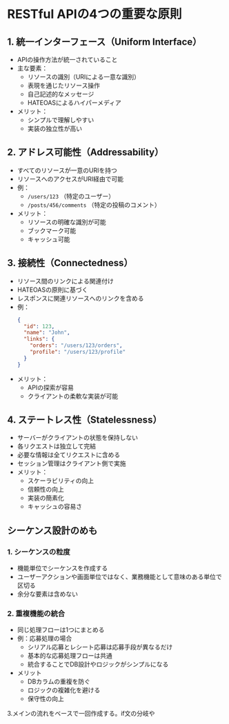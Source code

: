 
# RESTful APIの4つの重要な原則

## 1. 統一インターフェース（Uniform Interface）
- APIの操作方法が統一されていること
- 主な要素：
  - リソースの識別（URIによる一意な識別）
  - 表現を通じたリソース操作
  - 自己記述的なメッセージ
  - HATEOASによるハイパーメディア
- メリット：
  - シンプルで理解しやすい
  - 実装の独立性が高い

## 2. アドレス可能性（Addressability）
- すべてのリソースが一意のURIを持つ
- リソースへのアクセスがURI経由で可能
- 例：
  - `/users/123` （特定のユーザー）
  - `/posts/456/comments` （特定の投稿のコメント）
- メリット：
  - リソースの明確な識別が可能
  - ブックマーク可能
  - キャッシュ可能

## 3. 接続性（Connectedness）
- リソース間のリンクによる関連付け
- HATEOASの原則に基づく
- レスポンスに関連リソースへのリンクを含める
- 例：
  ```json
  {
    "id": 123,
    "name": "John",
    "links": {
      "orders": "/users/123/orders",
      "profile": "/users/123/profile"
    }
  }
  ```
- メリット：
  - APIの探索が容易
  - クライアントの柔軟な実装が可能

## 4. ステートレス性（Statelessness）
- サーバーがクライアントの状態を保持しない
- 各リクエストは独立して完結
- 必要な情報は全てリクエストに含める
- セッション管理はクライアント側で実施
- メリット：
  - スケーラビリティの向上
  - 信頼性の向上
  - 実装の簡素化
  - キャッシュの容易さ

## シーケンス設計のめも

### 1. シーケンスの粒度
- 機能単位でシーケンスを作成する
- ユーザーアクションや画面単位ではなく、業務機能として意味のある単位で区切る
- 余分な要素は含めない

### 2. 重複機能の統合
- 同じ処理フローは1つにまとめる
- 例：応募処理の場合
  - シリアル応募とレシート応募は応募手段が異なるだけ
  - 基本的な応募処理フローは共通
  - 統合することでDB設計やロジックがシンプルになる
- メリット
  - DBカラムの重複を防ぐ
  - ロジックの複雑化を避ける
  - 保守性の向上

3.メインの流れをベースで一回作成する。if文の分岐や